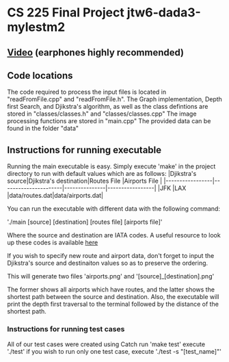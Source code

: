 # CS 225 Final Project jtw6-dada3-mylestm2

## [Video](https://drive.google.com/file/d/1ZRWRF6l9ZnkPYXckeGQIRglWIXSMcrXr/view?usp=sharing)  (earphones highly recommended)
## Code locations
The code required to process the input files is located in "readFromFile.cpp" and "readFromFile.h". 
The Graph implementation, Depth first Search, and Djikstra's algorithm, as well as the class defintions are stored in "classes/classes.h" and "classes/classes.cpp"
The image processing functions are stored in "main.cpp"
The provided data can be found in the folder "data"

## Instructions for running executable

Running the main executable is easy.
Simply execute 'make' in the project directory to run with default values which are as follows:
|Djikstra's source|Djikstra's destination|Routes File    |Airports File    |
|-----------------|----------------------|---------------|-----------------|
|JFK              |LAX                   |data/routes.dat|data/airports.dat|

You can run the executable with different data with the following command:

'./main [source] [destination] [routes file] [airports file]'

Where the source and destination are IATA codes. A useful resource to look up these codes is available [here](https://www.iata.org/en/publications/directories/code-search/)

If you wish to specify new route and airport data, don't forget to input the Djikstra's source and destinaiton values so as to preserve the ordering.

This will generate two files
'airports.png' and '[source]_[destination].png'

The former shows all airports which have routes, and the latter shows the shortest path between the source and destination.
Also, the executable will print the depth first traversal to the terminal followed by the distance of the shortest path.

### Instructions for running test cases

All of our test cases were created using Catch
run 'make test'
execute './test'
if  you wish to run only one test case, 
execute './test -s "[test_name]"'
